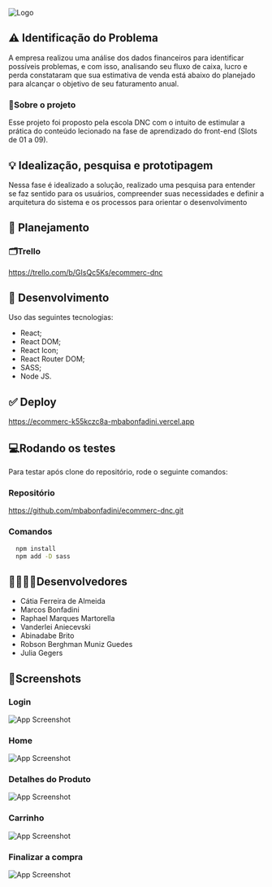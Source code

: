 
![Logo](https://i.imgur.com/ObutRIM.png) 



## ⚠️ Identificação do Problema
A empresa realizou uma análise dos dados financeiros para identificar
possíveis problemas, e com isso, analisando seu fluxo de caixa, lucro e
perda constataram que sua estimativa de venda está abaixo do
planejado para alcançar o objetivo de seu faturamento anual.


### 📄Sobre o projeto
Esse projeto foi proposto pela escola DNC com o intuito de estimular a prática do conteúdo lecionado na fase de aprendizado do front-end (Slots de 01 a 09).

###
## 💡 Idealização, pesquisa e prototipagem

Nessa fase é idealizado a solução, realizado uma pesquisa para
entender se faz sentido para os usuários, compreender suas
necessidades e definir a arquitetura do sistema e os processos para
orientar o desenvolvimento
###
## 🚧 Planejamento
### 🗂️Trello
https://trello.com/b/GIsQc5Ks/ecommerc-dnc
## 🚀 Desenvolvimento
Uso das seguintes tecnologias:
- React;
- React DOM;
- React Icon;
- React Router DOM;
- SASS;
- Node JS.
###
## ✅ Deploy
https://ecommerc-k55kczc8a-mbabonfadini.vercel.app

###
## 💻Rodando os testes 

Para testar após clone do repositório, rode o seguinte comandos:

### Repositório
https://github.com/mbabonfadini/ecommerc-dnc.git

### Comandos
```bash
  npm install
  npm add -D sass
```
###

## 👨‍💻👩‍💻Desenvolvedores

- Cátia Ferreira de Almeida
- Marcos Bonfadini
- Raphael Marques Martorella
- Vanderlei Aniecevski
- Abinadabe Brito
- Robson Berghman Muniz Guedes
- Julia Gegers

###
## 🎴Screenshots
### Login
![App Screenshot](https://i.imgur.com/NmFI88B.png)
###
### Home
![App Screenshot](https://i.imgur.com/16HZMRf.png)
###
### Detalhes do Produto
![App Screenshot](https://i.imgur.com/16HZMRf.png)
###
### Carrinho
![App Screenshot](https://i.imgur.com/7BzuxC1.png)
###
### Finalizar a compra
![App Screenshot](https://i.imgur.com/nvzzF8j.png)
###
